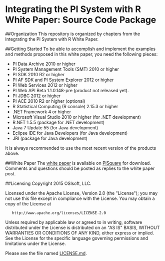 Integrating the PI System with R White Paper: Source Code Package
===

##Organization
This repository is organized by chapters from the Integrating the PI System with R White Paper. 

##Getting Started
To be able to accomplish and implement the examples and methods proposed in this white paper, you need the following pieces:

- PI Data Archive 2010 or higher
- PI System Management Tools (SMT) 2010 or higher
- PI SDK 2010 R2 or higher
- PI AF SDK and PI System Explorer 2012 or higher
- PI Web Services 2012 or higher
- PI Web API Beta 1.1.0.148-pre (product not released yet).
- PI JDBC 2012 or higher
- PI ACE 2010 R2 or higher (optional)
- R Statistical Computing (R console) 2.15.3 or higher
- .NET Framework 4 or higher
- Microsoft Visual Studio 2010 or higher (for .NET development)
- R.NET 1.5.5 (package for .NET development)
- Java 7 Update 55 (for Java development)
- Eclipse IDE for Java Developers (for Java development)
- JRI (package for Java development)

It is always recommended to use the most recent version of the products above.


##White Paper
The [white paper](https://pisquare.osisoft.com/docs/DOC-2253) is available on [PISquare](https://pisquare.osisoft.com) for download. Comments and questions should be posted as replies to the white paper post.

##Licensing
Copyright 2015 OSIsoft, LLC.

   Licensed under the Apache License, Version 2.0 (the "License");
   you may not use this file except in compliance with the License.
   You may obtain a copy of the License at

       http://www.apache.org/licenses/LICENSE-2.0

   Unless required by applicable law or agreed to in writing, software
   distributed under the License is distributed on an "AS IS" BASIS,
   WITHOUT WARRANTIES OR CONDITIONS OF ANY KIND, either express or implied.
   See the License for the specific language governing permissions and
   limitations under the License.
   
Please see the file named [LICENSE.md](LICENSE.md).


